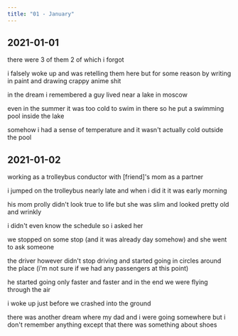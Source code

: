 ```yaml
---
title: "01 - January"
---
```


## 2021-01-01

there were 3 of them 2 of which i forgot

i falsely woke up and was retelling them here but for some reason by
writing in paint and drawing crappy anime shit

in the dream i remembered a guy lived near a lake in moscow

even in the summer it was too cold to swim in there so he put a
swimming pool inside the lake

somehow i had a sense of temperature and it wasn't actually cold
outside the pool

## 2021-01-02

working as a trolleybus conductor with [friend]'s mom as a partner

i jumped on the trolleybus nearly late and when i did it it was early
morning

his mom prolly didn't look true to life but she was slim and looked
pretty old and wrinkly

i didn't even know the schedule so i asked her

we stopped on some stop (and it was already day somehow) and she went
to ask someone

the driver however didn't stop driving and started going in circles
around the place (i'm not sure if we had any passengers at this point)

he started going only faster and faster and in the end we were flying
through the air

i woke up just before we crashed into the ground

there was another dream where my dad and i were going somewhere but i
don't remember anything except that there was something about shoes
